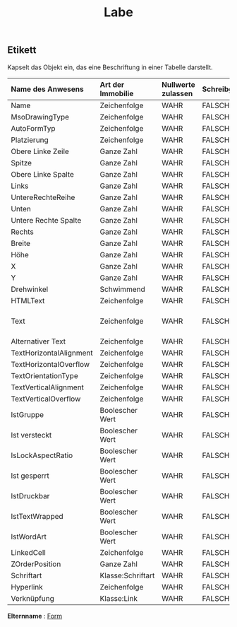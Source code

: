 ﻿---
title: Labe
second_title: Aspose.Cells Cloud Documen
type: docs
url: /de/specification/model/label/
description: "Aspose.Cells Cloud-Modellspezifikation: Label. Müheloses Bearbeiten von Excel und anderen Tabellenkalkulationsdokumenten mit Funktionen wie Öffnen, Generieren, Bearbeiten, Teilen, Zusammenführen, Vergleichen und Konvertieren"
kwords: Excel, Office, Tabellenkalkulation, Cloud REST API, Etikett
weight: 50
---
## **Etikett**

 Kapselt das Objekt ein, das eine Beschriftung in einer Tabelle darstellt.

| Name des Anwesens| Art der Immobilie| Nullwerte zulassen| Schreibgeschützt| Standardwert| Beschreibung|
|:- |:- |:- |:- |:- |:- |
| Name| Zeichenfolge| WAHR| FALSCH|||
| MsoDrawingType| Zeichenfolge| WAHR| FALSCH|||
| AutoFormTyp| Zeichenfolge| WAHR| FALSCH|||
| Platzierung| Zeichenfolge| WAHR| FALSCH|||
| Obere Linke Zeile| Ganze Zahl| WAHR| FALSCH|||
| Spitze| Ganze Zahl| WAHR| FALSCH|||
| Obere Linke Spalte| Ganze Zahl| WAHR| FALSCH|||
| Links| Ganze Zahl| WAHR| FALSCH|||
| UntereRechteReihe| Ganze Zahl| WAHR| FALSCH|||
| Unten| Ganze Zahl| WAHR| FALSCH|||
| Untere Rechte Spalte| Ganze Zahl| WAHR| FALSCH|||
| Rechts| Ganze Zahl| WAHR| FALSCH|||
| Breite| Ganze Zahl| WAHR| FALSCH|||
| Höhe| Ganze Zahl| WAHR| FALSCH|||
| X| Ganze Zahl| WAHR| FALSCH|||
| Y| Ganze Zahl| WAHR| FALSCH|||
| Drehwinkel| Schwimmend| WAHR| FALSCH|||
|HTMLText| Zeichenfolge| WAHR| FALSCH|||
| Text| Zeichenfolge| WAHR| FALSCH|| Ruft den Text der Anzeigeeinheitenbeschriftung ab oder legt ihn fest.|
| Alternativer Text| Zeichenfolge| WAHR| FALSCH|||
| TextHorizontalAlignment| Zeichenfolge| WAHR| FALSCH|||
| TextHorizontalOverflow| Zeichenfolge| WAHR| FALSCH|||
| TextOrientationType| Zeichenfolge| WAHR| FALSCH|||
| TextVerticalAlignment| Zeichenfolge| WAHR| FALSCH|||
| TextVerticalOverflow| Zeichenfolge| WAHR| FALSCH|||
| IstGruppe| Boolescher Wert| WAHR| FALSCH|||
| Ist versteckt| Boolescher Wert| WAHR| FALSCH|||
| IsLockAspectRatio| Boolescher Wert| WAHR| FALSCH|||
| Ist gesperrt| Boolescher Wert| WAHR| FALSCH|||
| IstDruckbar| Boolescher Wert| WAHR| FALSCH|||
| IstTextWrapped| Boolescher Wert| WAHR| FALSCH|||
| IstWordArt| Boolescher Wert| WAHR| FALSCH|||
| LinkedCell| Zeichenfolge| WAHR| FALSCH|||
| ZOrderPosition| Ganze Zahl| WAHR| FALSCH|||
| Schriftart| Klasse:Schriftart| WAHR| FALSCH|||
| Hyperlink| Zeichenfolge| WAHR| FALSCH|||
| Verknüpfung| Klasse:Link| WAHR| FALSCH|||

**Elternname** : [Form](/specification/model/shape)


